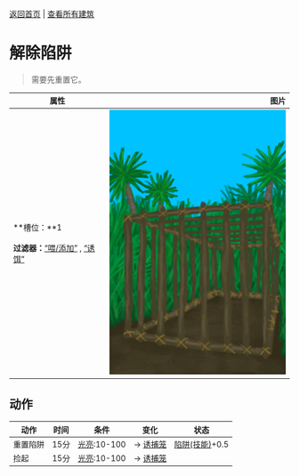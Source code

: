 [返回首页](index.md)   |  [查看所有建筑](building.md)
# 解除陷阱  
> 需要先重置它。  
  
  属性  |   图片   
 ----  |  ----:   
 **槽位：**1<br><br>**过滤器：**[“喂/添加”](tag_Feed.md) , [“诱饵”](tag_Bait.md)  |  ![](Sprite/CagePlacedShut.png)   
  
## 动作  
动作  |  时间  |  条件  |  变化  |  状态  
----  |  ----  |  ----  |  ----  |  ----  
重置陷阱  |  15分  |  [光亮](Light.md):10-100  |  → [诱捕笼](CageTrapPlaced.md)<br>  |  [陷阱(技能)](Skill_Trapping.md)+0.5  
捡起  |  15分  |  [光亮](Light.md):10-100  |  → [诱捕笼](CageTrap.md)<br>  |    
